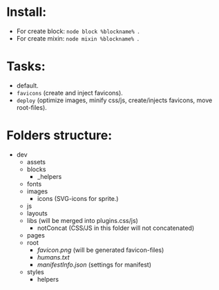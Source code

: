 # Install: #

- For create block: `node block %blockname% `.
- For create mixin: `node mixin %blockname% `.

<!--  -->

# Tasks: #
- default.
- `favicons` (create and inject favicons).
- `deploy` (optimize images, minify css/js, create/injects favicons, move root-files).

<!--  -->

# Folders structure: #

- dev
	- assets
	- blocks
		* _helpers
	- fonts
	- images
		* icons (SVG-icons for sprite.)
	- js
	- layouts
	- libs (will be merged into plugins.css/js)
		* notConcat (CSS/JS in this folder will not concatenated)
	- pages
	- root
		* _favicon.png_ (will be generated favicon-files)
		* _humans.txt_
		* _manifestInfo.json_ (settings for manifest)
	- styles
		* helpers
